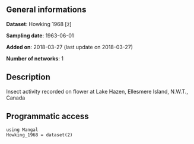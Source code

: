 ## General informations

**Dataset**: Howking 1968 [`2`]

**Sampling date**: 1963-06-01

**Added on**: 2018-03-27 (last update on 2018-03-27)

**Number of networks**: 1

## Description

Insect activity recorded on flower at Lake Hazen, Ellesmere Island, N.W.T., Canada

## Programmatic access

    using Mangal
    Howking_1968 = dataset(2)

